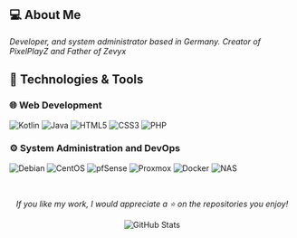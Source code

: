 ## 💻 About Me
*Developer, and system administrator based in Germany. Creator of PixelPlayZ and Father of Zevyx*

## 🌊 Technologies & Tools
### 🌐 Web Development
![Kotlin](https://img.shields.io/badge/kotlin-1B1F23?style=for-the-badge&logo=kotlin&logoColor=58A6FF)
![Java](https://img.shields.io/badge/JAVA-1B1F23?style=for-the-badge&logo=java&logoColor=58A6FF)
![HTML5](https://img.shields.io/badge/HTML5-1B1F23?style=for-the-badge&logo=html5&logoColor=58A6FF)
![CSS3](https://img.shields.io/badge/CSS3-1B1F23?style=for-the-badge&logo=css3&logoColor=58A6FF)
![PHP](https://img.shields.io/badge/PHP-1B1F23?style=for-the-badge&logo=PHP&logoColor=58A6FF)

### ⚙️ System Administration and DevOps
![Debian](https://img.shields.io/badge/Debian-1B1F23?style=for-the-badge&logo=debian&logoColor=58A6FF)
![CentOS](https://img.shields.io/badge/CentOS-1B1F23?style=for-the-badge&logo=centos&logoColor=58A6FF)
![pfSense](https://img.shields.io/badge/pfSense-1B1F23?style=for-the-badge&logoColor=58A6FF&logo=fireship)
![Proxmox](https://img.shields.io/badge/Proxmox-1B1F23?style=for-the-badge&logo=proxmox&logoColor=58A6FF)
![Docker](https://img.shields.io/badge/Docker-1B1F23?style=for-the-badge&logo=docker&logoColor=58A6FF)
![NAS](https://img.shields.io/badge/NAS-1B1F23?style=for-the-badge&logo=nas&logoColor=58A6FF)

<br/>

<div align="center">

*If you like my work, I would appreciate a ⭐ on the repositories you enjoy!*

  <img src="https://github-readme-stats.vercel.app/api?username=Dotta4You&include_all_commits=true&count_private=true&show_icons=true&line_height=20&title_color=58A6FF&icon_color=58A6FF&text_color=58A6FF&bg_color=0D1117" alt="GitHub Stats"/>

</div>
